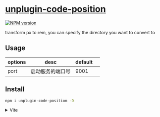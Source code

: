 # [unplugin-code-position](https://github.com/legend402/unplugin-code-position)

[![NPM version](https://www.npmjs.com/package/unplugin-code-position?color=a1b858&label=)](https://www.npmjs.com/package/unplugin-code-position)

transform px to rem, you can specify the directory you want to convert to

## Usage

| options | desc             | default |  |
| ------- | ---------------- | ------- | - |
| port    | 启动服务的端口号 | 9001    |  |

## Install

```bash
npm i unplugin-code-position -D
```

<details>
<summary>Vite</summary><br>

```ts
// vite.config.ts
import UnpluginCodePosition from 'unplugin-code-position/vite'

export default defineConfig({
  plugins: [
    UnpluginCodePosition ({ /* options */ }),
  ],
})
```

Example: [`playground/`](./playground/)

`<br></details>`

<details>
<summary>Webpack</summary><br>

```ts
// webpack.config.js
module.exports = {
  /* ... */
  plugins: [
    require('unplugin-code-position/webpack')({ /* options */ })
  ]
}
```

`<br></details>`

<details>
<summary>Vue CLI</summary><br>

```ts
// vue.config.js
module.exports = {
  configureWebpack: {
    plugins: [
      require('unplugin-code-position/webpack')({ /* options */ }),
    ],
  },
}
```

Example: [`playground2/`](./playground2/)

`<br></details>`
